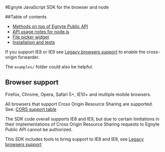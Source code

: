 #Egnyte JavaScript SDK for the browser and node

##Table of contents

* [Methods on top of Egnyte Public API](./api.html)  
* [API usage notes for node.js](./nodejs.html)
* [File picker widget](./filepicker.html)  
* [Installation and tests](./installation.html)  



If you support IE8 or IE9 see [Legacy browsers support](./ie8or9.html) to enable the cross-origin forwarder.

The `examples/` folder could also be helpful.

## Browser support

Firefox, Chrome, Opera, Safari 5+, IE10+ and multiple mobile browsers.

All browsers that support Cross Origin Resource Sharing are supported. See: [CORS support table](http://caniuse.com/#feat=cors)

The SDK code overall supports IE8 and IE9, but due to certain limitations in their implementations of Cross Origin Resource Sharing requests to Egnyte Public API cannot be authorized. 

This SDK includes tools to bring support to IE8 and IE9, see [Legacy browsers support](./ie8or9.html)